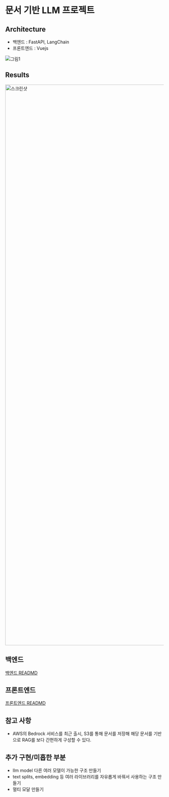 # 문서 기반 LLM 프로젝트

## Architecture

- 백엔드 : FastAPI, LangChain
- 프론트엔드 : Vuejs

![그림1](https://github.com/user-attachments/assets/54332452-06c7-42ff-bb6b-44989644e3a9)

## Results
<img width="1782" alt="스크린샷" src="https://github.com/user-attachments/assets/d3c2849f-e5c2-4962-a6fc-d286f3c4fa84">

## 백엔드

[백엔드 READMD](https://github.com/yanghyesun89/MydataProject/blob/main/backend/README.md)

## 프론트엔드

[프론트엔드 READMD](https://github.com/yanghyesun89/MydataProject/blob/main/frontend/README.md)

## 참고 사항

- AWS의 Bedrock 서비스를 최근 출시, S3를 통해 문서를 저장해 해당 문서를 기반으로 RAG를 보다 간편하게 구성할 수 있다.

## 추가 구현/미흡한 부분

- llm model 다른 여러 모델이 가능한 구조 만들기
- text splits, embedding 등 여러 라이브러리를 자유롭게 바꿔서 사용하는 구조 만들기
- 멀티 모달 만들기
